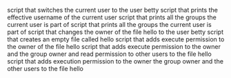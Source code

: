 script that switches the current user to the user betty
script that prints the effective username of the current user
script that prints all the groups the current user is part of
script that prints all the groups the current user is part of
script that changes the owner of the file hello to the user betty
script that creates an empty file called hello
script that adds execute permission to the owner of the file hello
script that adds execute permission to the owner and the group owner and read permission to other users to the file hello
script that adds execution permission to the owner the group owner and the other users to the file hello
